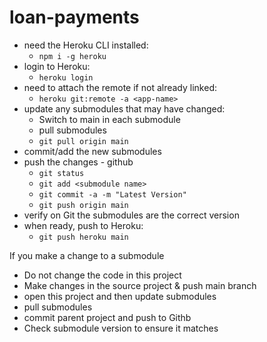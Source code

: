 # loan-payments
- need the Heroku CLI installed: 
    - `npm i -g heroku`
- login to Heroku:
    - `heroku login`
- need to attach the remote if not already linked: 
    - `heroku git:remote -a <app-name>`
- update any submodules that may have changed: 
    - Switch to main in each submodule
    - pull submodules
    - `git pull origin main`
- commit/add the new submodules
- push the changes - github
  - `git status`
  - `git add <submodule name>`
  - `git commit -a -m "Latest Version"`
  - `git push origin main`
- verify on Git the submodules are the correct version
- when ready, push to Heroku:
    - `git push heroku main`

If you make a change to a submodule
- Do not change the code in this project
- Make changes in the source project & push main branch
- open this project and then update submodules
- pull submodules
- commit parent project and push to Githb
- Check submodule version to ensure it matches